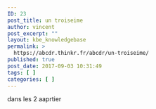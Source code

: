 ```yaml
---
ID: 23
post_title: un troiseime
author: vincent
post_excerpt: ""
layout: kbe_knowledgebase
permalink: >
  https://abcdr.thinkr.fr/abcdr/un-troiseime/
published: true
post_date: 2017-09-03 10:31:49
tags: [ ]
categories: [ ]
---
```

dans les 2 aaprtier